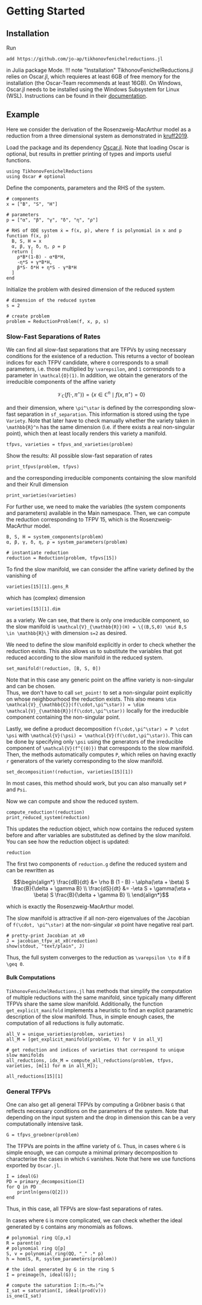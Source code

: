 # Getting Started

## Installation
Run
~~~
add https://github.com/jo-ap/tikhonovfenichelreductions.jl
~~~
in Julia package Mode.
!!! note "Installation"
    TikhonovFenichelReductions.jl relies on Oscar.jl, which requieres at least
    6GB of free memory for the installation (the Oscar-Team recommends at least
    16GB).
    On Windows, Oscar.jl needs to be installed using the Windows Subsystem for
    Linux (WSL).
    Instructions can be found in their
    [documentation](https://www.oscar-system.org/install/win/).
    


## Example
Here we consider the derivation of the Rosenzweig-MacArthur model as a
reduction from a three dimensional system as demonstrated in
[kruff2019](@cite). 

Load the package and its dependency [Oscar.jl](https://www.oscar-system.org/). 
Note that loading Oscar is optional, but results in prettier printing of
types and imports useful functions.
```@example 1
using TikhonovFenichelReductions
using Oscar # optional
```
Define the components, parameters and the RHS of the system. 
```@example 1
# components
x = ["B", "S", "H"]

# parameters
p = ["α", "β", "γ", "δ", "η", "ρ"]

# RHS of ODE system ẋ = f(x, p), where f is polynomial in x and p
function f(x, p)
  B, S, H = x
  α, β, γ, δ, η, ρ = p
  return [
    ρ*B*(1-B) - α*B*H,
    -η*S + γ*B*H,
    β*S- δ*H + η*S - γ*B*H
  ]
end
```

Initialize the problem with desired dimension of the reduced system
```@example 1
# dimension of the reduced system
s = 2

# create problem
problem = ReductionProblem(f, x, p, s)
```
### Slow-Fast Separations of Rates
We can find all slow-fast separations that are TFPVs by using necessary
conditions for the existence of a reduction. 
This returns a vector of boolean indices for each TFPV candidate, where ``0``
corresponds to a small parameters, i.e. those multiplied by ``\varepsilon``,
and ``1`` corresponds to a parameter in ``\mathcal{O}(1)``.
In addition, we obtain the generators of the irreducible components of the
affine variety 
```math
\mathcal{V}_{\mathbb{C}}(f(\cdot,\pi^\star)) = \{x\in\mathbb{C}^n \mid f(x,\pi^\star)=0\}
```
and their dimension, where ``\pi^\star`` is defined by the corresponding
slow-fast separation in `sf_separation`. 
This information is stored using the type `Variety`.
Note that later have to check manually whether the variety taken in
``\mathbb{R}^n`` has the same dimension (i.e. if there exists a real
non-singular point), which then at least locally renders this variety a
manifold.

```@example 1
tfpvs, varieties = tfpvs_and_varieties(problem)
```
Show the results: All possible slow-fast separation of rates 
```@example 1
print_tfpvs(problem, tfpvs)
```
and the corresponding irreducible components containing the slow manifold and their
Krull dimension
```@example 1
print_varieties(varieties)
```

For further use, we need to make the variables (the system components and
parameters) available in the Main namespace.
Then, we can compute the reduction corresponding to TFPV 15, which is the
Rosenzweig-MacArthur model.
```@example 1
B, S, H = system_components(problem)
α, β, γ, δ, η, ρ = system_parameters(problem)

# instantiate reduction 
reduction = Reduction(problem, tfpvs[15])
```

To find the slow manifold, we can consider the affine variety defined by the vanishing of
```@example 1
varieties[15][1].gens_R
```
which has (complex) dimension
```@example 1
varieties[15][1].dim
```
as a variety. 
We can see, that there is only one irreducible component, so the slow manifold is 
``\mathcal{V}_{\mathbb{R}}(H) = \{(B,S,0) \mid B,S \in \mathbb{R}\}``
with dimension ``s=2`` as desired.

We need to define the slow manifold explicitly in order to check whether the
reduction exists. 
This also allows us to substitute the variables that got reduced according to
the slow manifold in the reduced system.
```@example 1
set_manifold!(reduction, [B, S, 0])
```

Note that in this case any generic point on the affine variety is non-singular
and can be chosen.  
Thus, we don't have to call `set_point!` to set a non-singular point explicitly
on whose neighbourhood the reduction exists. 
This also means ``\dim \mathcal{V}_{\mathbb{C}}(f(\cdot,\pi^\star)) = \dim
\mathcal{V}_{\mathbb{R}}(f(\cdot,\pi^\star))`` locally for the irreducible
component containing the non-singular point.

Lastly, we define a product decomposition ``f(\cdot,\pi^\star) = P \cdot \psi``
with ``\mathcal{V}(\psi) = \mathcal{V}(f(\cdot,\pi^\star))``.
This can be done by specifying only ``\psi`` using the generators of the
irreducible component of ``\mathcal{V}(f^{(0)})`` that corresponds to the slow
manifold.
Then, the methods automatically computes ``P``, which relies on having exactly
``r`` generators of the variety corresponding to the slow manifold.
```@example 1
set_decomposition!(reduction, varieties[15][1])
```
In most cases, this method should work, but you can also manually set ``P`` and
``Psi``.

Now we can compute and show the reduced system.
```@example 1
compute_reduction!(reduction)
print_reduced_system(reduction)
```
This updates the reduction object, which now contains the reduced system before
and after variables are substituted as defined by the slow manifold.
You can see how the reduction object is updated:
```@example 1 
reduction
```
The first two components of ```reduction.g``` define the reduced system and can
be rewritten as 
```math
\begin{align*}
\frac{dB}{dt} &= \rho B (1 - B) - \alpha(\eta + \beta) S \frac{B}{\delta + \gamma B} \\
\frac{dS}{dt} &= -\eta S + \gamma(\eta + \beta) S \frac{B}{\delta + \gamma B} \\
\end{align*}
```
which is exactly the Rosenzweig-MacArthur model.

The slow manifold is attractive if all non-zero eigenvalues of the Jacobian of
``f(\cdot, \pi^\star)`` at the non-singular `x0` point have negative real part.
```@example 1 
# pretty-print Jacobian at x0
J = jacobian_tfpv_at_x0(reduction)
show(stdout, "text/plain", J)
```
Thus, the full system converges to the reduction as ``\varepsilon \to 0`` if 
``B \geq 0``. 

#### Bulk Computations 
`TikhonovFenichelReductions.jl` has methods that simplify the computation of
multiple reductions with the same manifold, since typically many different TFPVs
share the same slow manifold.
Additionally, the function `get_explicit_manifold` implements a heuristic 
to find an explicit parametric description of the slow manifold.
Thus, in simple enough cases, the computation of all reductions is fully
automatic. 

```@example 1
all_V = unique_varieties(problem, varieties)
all_M = [get_explicit_manifold(problem, V) for V in all_V] 

# get reduction and indices of varieties that correspond to unique slow manifolds
all_reductions, idx_M = compute_all_reductions(problem, tfpvs, varieties, [m[1] for m in all_M]);

all_reductions[15][1]
```

### General TFPVs 

One can also get all general TFPVs by computing a Gröbner basis `G` that
reflects necessary conditions on the parameters of the system. 
Note that depending on the input system and the drop in dimension this can be a
very computationally intensive task.
```@example 1
G = tfpvs_groebner(problem)
```
The TFPVs are points in the affine variety of `G`. 
Thus, in cases where `G` is simple enough, we can compute a minimal primary
decomposition to characterise the cases in which `G` vanishes. 
Note that here we use functions exported by `Oscar.jl`.
```@example 1 
I = ideal(G)
PD = primary_decomposition(I)
for Q in PD
    println(gens(Q[2]))
end
```
Thus, in this case, all TFPVs are slow-fast separations of rates.

In cases where `G` is more complicated, we can check whether the ideal generated
by `G` contains any monomials as follows. 
```@example 1
# polynomial ring ℚ[p,x]
R = parent(α)
# polynomial ring ℚ[p]
S, v = polynomial_ring(QQ, "_" .* p)
h = hom(S, R, system_parameters(problem))

# the ideal generated by G in the ring S
I = preimage(h, ideal(G));

# compute the saturation I:⟨π₁⋯πₘ⟩^∞
I_sat = saturation(I, ideal(prod(v)))
is_one(I_sat)
```









